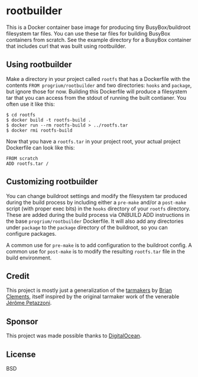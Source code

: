 # rootbuilder

This is a Docker container base image for producing tiny BusyBox/buildroot filesystem tar files. You can use these tar files for building BusyBox containers from scratch. See the example directory for a BusyBox container that includes curl that was built using rootbuilder.

## Using rootbuilder

Make a directory in your project called `rootfs` that has a Dockerfile with the contents `FROM progrium/rootbuilder` and two directories: `hooks` and `package`, but ignore those for now. Building this Dockerfile will produce a filesystem tar that you can access from the stdout of running the built contianer. You often use it like this:

	$ cd rootfs
	$ docker build -t rootfs-build .
	$ docker run --rm rootfs-build > ../rootfs.tar
	$ docker rmi rootfs-build

Now that you have a `rootfs.tar` in your project root, your actual project Dockerfile can look like this:

	FROM scratch
	ADD rootfs.tar /

## Customizing rootbuilder

You can change buildroot settings and modify the filesystem tar produced during the build process by including either a `pre-make` and/or a `post-make` script (with proper exec bits) in the `hooks` directory of your `rootfs` directory. These are added during the build process via ONBUILD ADD instructions in the base `progrium/rootbuilder` Dockerfile. It will also add any directories under `package` to the `package` directory of the buildroot, so you can configure packages.

A common use for `pre-make` is to add configuration to the buildroot config. A common use for `post-make` is to modify the resulting `rootfs.tar` file in the build environment.

## Credit

This project is mostly just a generalization of the [tarmakers](https://github.com/radial/core-busyboxplus) by [Brian Clements](https://github.com/brianclements), itself inspired by the original tarmaker work of the venerable [Jérôme Petazzoni](https://github.com/jpetazzo).

## Sponsor

This project was made possible thanks to [DigitalOcean](http://digitalocean.com).

## License

BSD